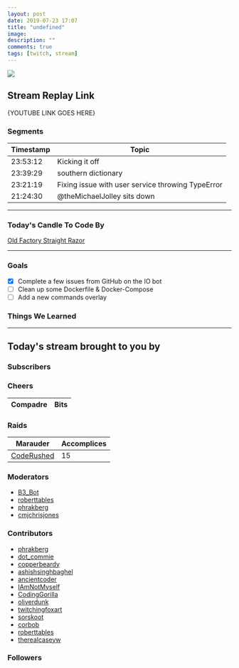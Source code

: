 ```yaml
---
layout: post
date: 2019-07-23 17:07
title: "undefined"
image:
description: ""
comments: true
tags: [twitch, stream]
---
```


<img src="{{page.image}}"/>

## Stream Replay Link

{YOUTUBE LINK GOES HERE}

<!--more-->

### Segments

| Timestamp | Topic
| ---       | ---
| 23:53:12 | Kicking it off |
| 23:39:29 | southern dictionary |
| 23:21:19 | Fixing issue with user service throwing TypeError |
| 21:24:30 | @theMichaelJolley sits down |

---

### Today's Candle To Code By

[Old Factory Straight Razor](https://amzn.to/2IHHPNJ)

---

### Goals

- [x] Complete a few issues from GitHub on the IO bot
- [ ] Clean up some Dockerfile & Docker-Compose
- [ ] Add a new commands overlay

### Things We Learned


---

## Today's stream brought to you by

### Subscribers


### Cheers

| Compadre            | Bits        |
| ---                 | ---         |

### Raids

| Marauder            | Accomplices |
| ---                 | ---         |
| [CodeRushed](https://twitch.tv/coderushed) | 15 |

### Moderators

- [B3_Bot](https://twitch.tv/b3_bot)
- [roberttables](https://twitch.tv/roberttables)
- [phrakberg](https://twitch.tv/phrakberg)
- [cmjchrisjones](https://twitch.tv/cmjchrisjones)

### Contributors

- [phrakberg](https://twitch.tv/phrakberg)
- [dot_commie](https://twitch.tv/dot_commie)
- [copperbeardy](https://twitch.tv/copperbeardy)
- [ashishsinghbaghel](https://twitch.tv/ashishsinghbaghel)
- [ancientcoder](https://twitch.tv/ancientcoder)
- [IAmNotMyself](https://twitch.tv/iamnotmyself)
- [CodingGorilla](https://twitch.tv/codinggorilla)
- [oliverdunk](https://twitch.tv/oliverdunk)
- [twitchingfoxart](https://twitch.tv/twitchingfoxart)
- [sorskoot](https://twitch.tv/sorskoot)
- [corbob](https://twitch.tv/corbob)
- [roberttables](https://twitch.tv/roberttables)
- [therealcaseyw](https://twitch.tv/therealcaseyw)

### Followers


